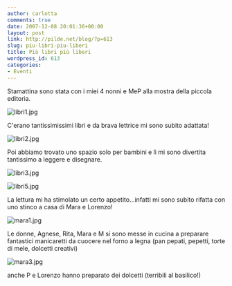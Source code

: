 ```yaml
---
author: carlotta
comments: true
date: 2007-12-08 20:01:36+00:00
layout: post
link: http://pilde.net/blog/?p=613
slug: piu-libri-piu-liberi
title: Più libri più liberi
wordpress_id: 613
categories:
- Eventi
---
```


Stamattina sono stata con i miei 4 nonni e MeP alla mostra della piccola editoria.

![libri1.jpg]({{baseurl}}/uploads/2007/12/libri1.jpg)




C'erano tantissimissimi libri e da brava lettrice mi sono subito adattata!

![libri2.jpg]({{baseurl}}/uploads/2007/12/libri2.jpg)




Poi abbiamo trovato uno spazio solo per bambini e lì mi sono divertita tantissimo a leggere e disegnare.

![libri3.jpg]({{baseurl}}/uploads/2007/12/libri3.jpg)




![libri5.jpg]({{baseurl}}/uploads/2007/12/libri5.jpg)




La lettura mi ha stimolato un certo appetito...infatti mi sono subito rifatta con uno stinco a casa di Mara e Lorenzo!

![mara1.jpg]({{baseurl}}/uploads/2007/12/mara1.jpg)




Le donne, Agnese, Rita, Mara e M si sono messe in cucina a preparare fantastici manicaretti da cuocere nel forno a legna (pan pepati, pepetti, torte di mele, dolcetti creativi)




![mara3.jpg]({{baseurl}}/uploads/2007/12/mara3.jpg)




anche P e Lorenzo hanno preparato dei dolcetti (terribili al basilico!)












